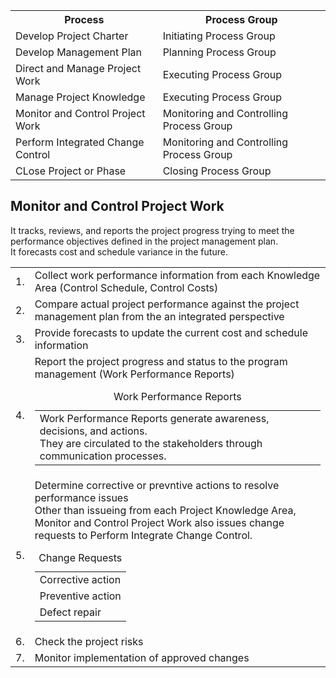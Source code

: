 <table>
<tr><th>Process</th><th>Process Group</th></tr>
<tr><td>Develop Project Charter</td><td>Initiating Process Group</td></tr>
<tr><td>Develop Management Plan</td><td>Planning Process Group</td></tr>
<tr><td>Direct and Manage Project Work</td><td>Executing Process Group</td></tr>
<tr><td>Manage Project Knowledge</td><td>Executing Process Group</td></tr>
<tr><td>Monitor and Control Project Work</td><td>Monitoring and Controlling Process Group</td></tr>
<tr><td>Perform Integrated Change Control</td><td>Monitoring and Controlling Process Group</td></tr>
<tr><td>CLose Project or Phase</td><td>Closing Process Group</td></tr>
</table>

<h2>Monitor and Control Project Work</h2>
It tracks, reviews, and reports the project progress trying to meet the performance objectives defined in the project management plan.<br>
It forecasts cost and schedule variance in the future.<br>
<table>
  <tr><td>1. </td><td>Collect work performance information from each Knowledge Area (Control Schedule, Control Costs)</td></tr>
  <tr><td>2. </td><td>Compare actual project performance against the project management plan from the an integrated perspective</td></tr>
  <tr><td>3. </td><td>Provide forecasts to update the current cost and schedule information</td></tr>
  <tr><td>4. </td><td>Report the project progress and status to the program management (Work Performance Reports)<br>
    <table>
      <caption>Work Performance Reports</caption>
      <tr>
        <td>
    Work Performance Reports generate awareness, decisions, and actions.<br>
    They are circulated to the stakeholders through communication processes.
        </td>
      </tr>
    </table>
      </td></tr>
  <tr><td>5. </td><td>Determine corrective or prevntive actions to resolve performance issues<br>
    Other than issueing from each Project Knowledge Area, Monitor and Control Project Work also issues change requests to Perform Integrate Change Control.<br>
    <table>
    <caption>Change Requests</caption>
      <tr><td>Corrective action</td></tr>
      <tr><td>Preventive action</td></tr>
      <tr><td>Defect repair</td></tr>
    </table>
  <tr><td>6. </td><td>Check the project risks</td></tr>
  <tr><td>7. </td><td>Monitor implementation of approved changes</td></tr>
</table>
